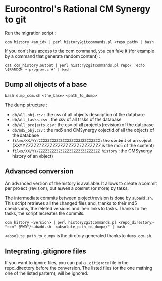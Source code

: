# Eurocontrol's Rational CM Synergy to git

Run the migration script :

    ccm history <an_id> | perl history2gitcommands.pl <repo_path> | bash

If you don't has access to the ccm command, you can fake it (for example by a command that generate random content) :

    cat ccm_history.output | perl history2gitcommands.pl repo/ 'echo \$RANDOM > program.c #' | bash

## Dump all objects of a base

    bash dump_ccm.sh <the_base> <path_to_dump>

The dump structure :

 - ``db/all_obj.csv`` : the csv of all objects description of the database
 - ``db/all_tasks.csv`` : the csv of all tasks of the database
 - ``db/all_projects.csv`` : the csv of all projects (revision) of the database
 - ``db/md5_obj.csv`` : the md5 and CMSynergy objectid of all the objects of the database
 - ``files/XX/YY/ZZZZZZZZZZZZZZZZZZZZZZZZZZZZ`` : the content of an object (XXYYZZZZZZZZZZZZZZZZZZZZZZZZZZZZ is the md5 of the content)
 - ``files/XX/YY/ZZZZZZZZZZZZZZZZZZZZZZZZZZZZ.history`` : the CMSynergy history of an object)

## Advanced conversion

An advanced version of the history is avaliable. It allows to create a commit per project (revision), but aswell a commit (or more) by tasks.

The intermediate commits between project/revision is done by ``subadd.sh``. This script retrieves all the changed files and, thanks to their md5 checksums, the releted versions and their links to tasks. Thanks to the tasks, the script recreates the commits.

    ccm history <version> | perl history2gitcommands.pl <repo_directory> "ccm" $PWD"/subadd.sh  <absolute_path_to_dump>/" | bash

``<absolute_path_to_dump>`` is the dirctory generated thanks to ``dump_ccm.sh``.

## Integrating .gitignore files

If you want to ignore files, you can put a ``.gitignore`` file in the repo_directory before the conversion. The listed files (or the one mathing one of the listed partern), will be ignored.
